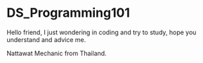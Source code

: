 # DS_Programming101

Hello friend, I just wondering in coding and try to study, hope you understand and advice me.

Nattawat Mechanic from Thailand.
